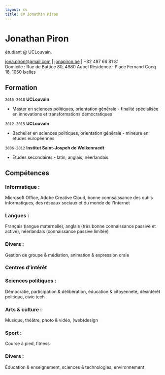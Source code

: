 ```yaml
---
layout: cv
title: CV Jonathan Piron
---
```

# Jonathan Piron
étudiant @ UCLouvain.

<div id="webaddress">
<a href="jona.piron@gmail.com">jona.piron@gmail.com</a>
| <a href="http://jonapiron.be">jonapiron.be</a> | +32 497 66 81 81
</div>

<div>
  Domicile : Rue de Battice 80, 4880 Aubel
  Résidence : Place Fernand Cocq 18, 1050 Ixelles
</div>

## Formation

`2015-2018`
__UCLouvain__

- Master en sciences politiques, orientation générale - finalité spécialisée en innovations et transformations démocratiques

`2012-2015`
__UCLouvain__

- Bachelier en sciences politiques, orientation générale - mineure en études européennes

`2006-2012`
__Institut Saint-Jospeh de Welkenraedt__

- Études secondaires - latin, anglais, néerlandais


## Compétences 

### Informatique :

Microsoft Office, Adobe Creative Cloud, bonne connsaissance des outils informatiques, des réseaux sociaux et du monde de l'Internet

### Langues :

Français (langue maternelle), anglais (très bonne connaissance passive et active), néerlandais (connaissance passive limitée)

### Divers :

Gestion de groupe & médiation, animation & expression orale


### Centres d'intérêt

### Sciences politiques : 

Démocratie, participation & délibération, éducation & citoyenneté, désintérêt politique, civic tech

### Arts & culture : 

Musique, théâtre, photo & vidéo, (web)design

### Sport : 

Course à pied, fitness

### Divers : 

Éducation & enseignement, sciences & technologies, environnement


<!-- ### Footer

Dernière mise à jour : 09/2018 -->


